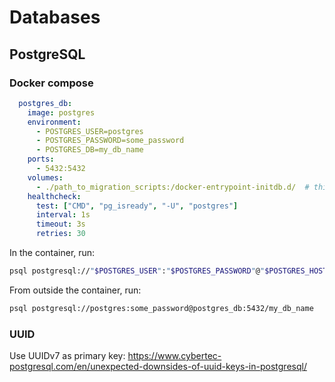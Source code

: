 # Databases

## PostgreSQL

### Docker compose

```yaml
  postgres_db:
    image: postgres
    environment:
      - POSTGRES_USER=postgres
      - POSTGRES_PASSWORD=some_password
      - POSTGRES_DB=my_db_name
    ports:
      - 5432:5432
    volumes:
      - ./path_to_migration_scripts:/docker-entrypoint-initdb.d/  # this will run all scripts in the folder
    healthcheck:
      test: ["CMD", "pg_isready", "-U", "postgres"]
      interval: 1s
      timeout: 3s
      retries: 30
```

In the container, run:

```bash
psql postgresql://"$POSTGRES_USER":"$POSTGRES_PASSWORD"@"$POSTGRES_HOST":5432/"$POSTGRES_DB"
```

From outside the container, run:

```bash
psql postgresql://postgres:some_password@postgres_db:5432/my_db_name
```

### UUID

Use UUIDv7 as primary key: <https://www.cybertec-postgresql.com/en/unexpected-downsides-of-uuid-keys-in-postgresql/>
